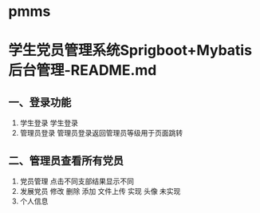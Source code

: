 # pmms
# 学生党员管理系统Sprigboot+Mybatis后台管理-README.md
## 一、登录功能
1. 学生登录
学生登录
2. 管理员登录
管理员登录返回管理员等级用于页面跳转
## 二、管理员查看所有党员
1. 党员管理
点击不同支部结果显示不同 
2. 发展党员
修改 删除 添加 文件上传 实现
头像 未实现
3. 个人信息